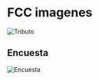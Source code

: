 # FCC imagenes
![Tributo](https://user-images.githubusercontent.com/60149844/110822657-a7990d80-8267-11eb-9ca6-5b7629cc8e76.jpg)

## Encuesta
![Encuesta](https://user-images.githubusercontent.com/60149844/110825475-766e0c80-826a-11eb-8bc2-596c89fc85d0.jpg)
